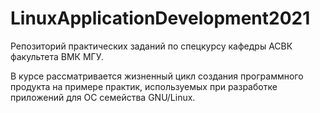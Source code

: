 # LinuxApplicationDevelopment2021

Репозиторий практических заданий по спецкурсу кафедры АСВК факультета ВМК МГУ.

В курсе рассматривается жизненный цикл создания программного продукта на примере практик, используемых при разработке приложений для ОС семейства GNU/Linux.
